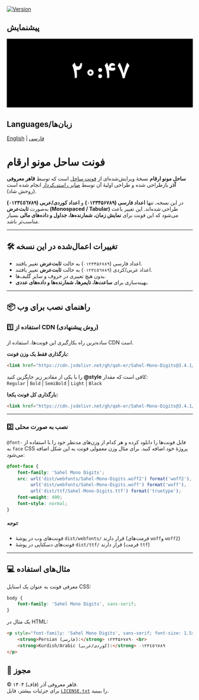 [![Version](https://img.shields.io/badge/version-3.4.1-blue.svg)](#)

## پیشنمایش
![preview](preview.gif)

## Languages/زبان‌ها

[English](README.en.md) | [فارسی](README.md)

# فونت ساحل مونو ارقام 

**ساحل مونو ارقام** نسخهٔ ویرایش‌شده‌ای از [فونت ساحل](https://github.com/rastikerdar/sahel-font?utm_source=chatgpt.com) است که توسط **قاهر معروفی آذر** بازطراحی شده و طراحی اولیهٔ آن توسط [صابر راستی‌کردار](https://github.com/rastikerdar) انجام شده است (روحش شاد).

در این نسخه، تنها **اعداد فارسی (۰۱۲۳۴۵۶۷۸۹)** و **اعداد کوردی/عربی (٠١٢٣٤٥٦٧٨٩)** به‌صورت **ثابت‌عرض (Monospaced / Tabular)** طراحی شده‌اند. این تغییر باعث می‌شود که این فونت برای **نمایش زمان، شمارنده‌ها، جداول و داده‌های مالی** بسیار مناسب‌تر باشد.

---

## 🛠️ تغییرات اعمال‌شده در این نسخه
- اعداد فارسی (`۰۱۲۳۴۵۶۷۸۹`) به حالت **ثابت‌عرض** تغییر یافتند.
- اعداد عربی/کردی (`٠١٢٣٤٥٦٧٨٩`) به حالت **ثابت‌عرض** تغییر یافتند.
- بدون هیچ تغییری در حروف و سایر گلیف‌ها.
- بهینه‌سازی برای **ساعت‌ها، تایمرها، شمارنده‌ها و داده‌های عددی**.

---

## 📦  راهنمای نصب برای وب

### 1️⃣ استفاده از CDN (روش پیشنهادی)
ساده‌ترین راه بکارگیری این فونت‌ها، استفاده از CDN است.

**بارگذاری فقط یک وزن فونت:**

```html
<link href="https://cdn.jsdelivr.net/gh/qah-er/Sahel-Mono-Digits@3.4.1/dist/webdist/Sahel-Mono-Digits-@style.woff2" rel="stylesheet" type="text/css" />
```

کافی است که مقدار <span dir="ltr"><b>@style</b></span> را با یکی از مقادیر زیر جایگزین کنید:  
`Regular` | `Bold` | `SemiBold` | `Light` | `Black`

**بارگذاری کل فونت یکجا:**

```html
<link href="https://cdn.jsdelivr.net/gh/qah-er/Sahel-Mono-Digits@3.4.1/dist/font-face.min.css" rel="stylesheet">
```

---

### 2️⃣ نصب به صورت محلی
فایل فونت‌ها را دانلود کرده و هر کدام از وزن‌های مدنظر خود را با استفاده از
<span dir="ltr"><code>@font-face</code></span> به CSS پروژهٔ خود اضافه کنید. برای مثال وزن معمولی فونت به این شکل اضافه می‌شود:

```css
@font-face {
    font-family: 'Sahel Mono Digits';
    src: url('dist/webfonts/Sahel-Mono-Digits.woff2') format('woff2'),
         url('dist/webfonts/Sahel-Mono-Digits.woff') format('woff'),
         url('dist/ttf/Sahel-Mono-Digits.ttf') format('truetype');
    font-weight: 400;
    font-style: normal;
}
```

##### توجه:
- فونت‌های وب در پوشهٔ `dist/webfonts/` قرار دارند  (فرمت‌های `woff`و `woff2`)
- فونت‌های دسکتاپی در پوشهٔ `dist/ttf/` قرار دارند  (فرمت `ttf`)

---

## 💻 مثال‌های استفاده
معرفی فونت به عنوان یک استایل CSS:

```css
body {
    font-family: 'Sahel Mono Digits', sans-serif;
}
```

یک مثال در HTML:
```html
<p style="font-family: 'Sahel Mono Digits', sans-serif; font-size: 1.5rem; line-height: 1.6;">
    <strong>Persian (فارسی):</strong> ۱۲۳۴۵۶۷۸۹۰ <br>
    <strong>Kurdish/Arabic (کوردی/عربی):</strong> ٠١٢٣٤٥٦٧٨٩
</p>
```

## 📄 مجوز
© ۱۴۰۴ قاهر معروفی آذر (قاف).  
برای جزئیات بیشتر، فایل [`LICENSE.txt`](LICENSE.txt) را ببینید.